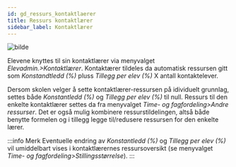 ```yaml
---
id: gd_ressurs_kontaktlaerer
title: Ressurs kontaktlærer
sidebar_label: Kontaktlærer
---
```


![bilde](https://github.com/BarmanHanssen/iskole/assets/80097133/354b7ef2-6f72-49e6-a4bd-94ff35d7ef7b)

Elevene knyttes til sin kontaktlærer via menyvalget _Elevadmin.>Kontaktlærer_. Kontaktærer tildeles da automatisk ressursen gitt som _Konstandtledd (%)_ pluss _Tillegg per elev (%)_ X antall kontaktelever.

Dersom skolen velger å sette kontaktlærer-ressursen på idividuelt grunnlag, settes både _Konstantledd (%)_ og _Tillegg per elev (%)_ til null. Ressurs til den enkelte kontaktlærer settes da fra menyvalget _Time- og fagfordeling>Andre ressurser_. Det er også mulig kombinere ressurstildelingen, altså både benytte formelen og i tillegg legge til/redusere ressursen for den enkelte lærer.
 
:::info Merk
Eventuelle endring av _Konstantledd (%)_ og _Tillegg per elev (%)_ vil umiddelbart vises i kontaktlærernes ressursoversikt (se menyvalget _Time- og fagfordeling>Stillingsstørrelse_).
:::
